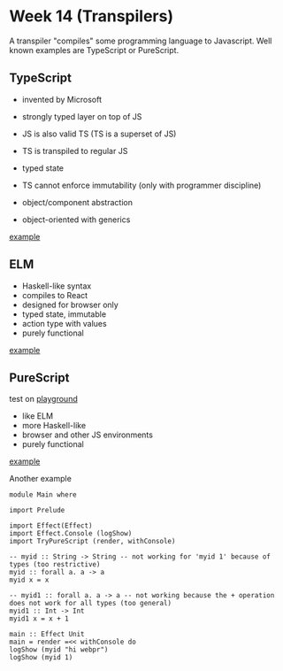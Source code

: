 # Week 14 (Transpilers)

A transpiler "compiles" some programming language to Javascript. Well known examples are TypeScript or PureScript.

## TypeScript

- invented by Microsoft
- strongly typed layer on top of JS
- JS is also valid TS (TS is a superset of JS)
- TS is transpiled to regular JS
- typed state
- TS cannot enforce immutability (only with programmer discipline)
- object/component abstraction


- object-oriented with generics

[example](https://gist.github.com/Dierk/9c1df8c2766bc43add0bd7b3d0fd1a62)

## ELM

- Haskell-like syntax
- compiles to React
- designed for browser only
- typed state, immutable
- action type with values
- purely functional

[example](https://gist.github.com/Dierk/221e2991955578f196b5ae81ab0b9956#file-counter-elm-L42)

## PureScript

test on [playground](https://try.purescript.org)

- like ELM
- more Haskell-like
- browser and other JS environments
- purely functional

[example](https://gist.github.com/Dierk/c820c4a9dd6f60ecb4e78fe90709bd6c)

Another example

    module Main where
    
    import Prelude
    
    import Effect(Effect)
    import Effect.Console (logShow)
    import TryPureScript (render, withConsole)
    
    -- myid :: String -> String -- not working for 'myid 1' because of types (too restrictive)
    myid :: forall a. a -> a
    myid x = x
    
    -- myid1 :: forall a. a -> a -- not working because the + operation does not work for all types (too general)
    myid1 :: Int -> Int
    myid1 x = x + 1
    
    main :: Effect Unit
    main = render =<< withConsole do
    logShow (myid "hi webpr")
    logShow (myid 1)

